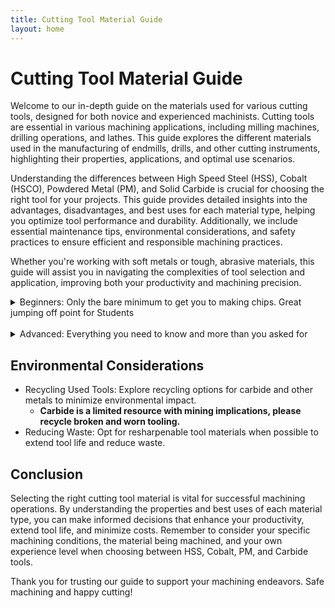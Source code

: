 ```yaml
---
title: Cutting Tool Material Guide
layout: home
---
```


# Cutting Tool Material Guide

Welcome to our in-depth guide on the materials used for various cutting tools, designed for both novice and experienced machinists. Cutting tools are essential in various machining applications, including milling machines, drilling operations, and lathes. This guide explores the different materials used in the manufacturing of endmills, drills, and other cutting instruments, highlighting their properties, applications, and optimal use scenarios.

Understanding the differences between High Speed Steel (HSS), Cobalt (HSCO), Powdered Metal (PM), and Solid Carbide is crucial for choosing the right tool for your projects. This guide provides detailed insights into the advantages, disadvantages, and best uses for each material type, helping you optimize tool performance and durability. Additionally, we include essential maintenance tips, environmental considerations, and safety practices to ensure efficient and responsible machining practices.

Whether you're working with soft metals or tough, abrasive materials, this guide will assist you in navigating the complexities of tool selection and application, improving both your productivity and machining precision.

<details markdown=block>

  <summary markdown=span>Beginners: Only the bare minimum to get you to making chips. Great jumping off point for Students</summary>

## High Speed Steel (HSS)

Made from a blend of chromium, tungsten, and molybdenum, HSS offers greater hardness, toughness, and durability compared to conventional carbon steel. It is well-suited for both ferrous and nonferrous metals, withstanding higher temperatures and wear during milling operations.

### Advantages

- **Economical:** Cost-effective compared to advanced materials.
- **Tough and Forgiving:** Ideal for operators with less experience.
- **Shock Absorbing:** Suitable for less rigid setups.
- **Versatile:** Works with various materials.

## Solid Carbide (Carbide)

This material is a composite of carbon and tungsten, forming a highly resistant compound. Carbide endmills are preferred for their ability to maintain performance under demanding conditions, such as machining hard materials and achieving high-quality surface finishes. They are particularly effective in newer milling machines that operate at high speeds.

### Advantages

- **Hardness and Durability:** Provides the longest tool life.
- **Longest Tool Life:** Outlasts Cobalt & HSS by 10-20 times reducing cost over the long run.
- **Efficiency:** Allows higher feed rates and RPM, can run 3 to 5 times faster feed rates and Higher RPM than Cobalt tooling.


## Our Recommendation For Beginners

- **Starting Tools:** We recommend starting with HSS tooling when you're new to CNC or manual milling. This is because HSS is more forgiving of errors, which are common as you learn to home/zero your machine, set up work-piece holding, and perform basic operations.
- **Progression:** Once you're comfortable with basic machining tasks and less likely to make costly mistakes, transitioning to carbide tools can significantly enhance your efficiency, skipping other tool materials all together.

 </details>
 
 <br>
 
<details markdown=block>

  <summary markdown=span>Advanced: Everything you need to know and more than you asked for</summary>

## High Speed Steel (HSS)

Made from a blend of chromium, tungsten, and molybdenum, HSS offers greater hardness, toughness, and durability compared to conventional carbon steel. It is well-suited for both ferrous and nonferrous metals, withstanding higher temperatures and wear during milling operations.

### Advantages

- **Economical:** Cost-effective compared to advanced materials.
- **Tough and Forgiving:** Ideal for operators with less experience.
- **Shock Absorbing:** Suitable for less rigid setups.
- **Versatile:** Works with various materials.
- **Red Hardness:** Maintains hardness up to 1000°F without significant dulling.
- **Easy to Resharpen:** Simplifies maintenance and extends tool life.

### Disadvantages

- **Rust:** May rust when used with coolant and improper storage.
- **Lower Productivity:** Must use slower feeds and speeds compared to more expensive materials.

### Grades/Types/Compositions

- Grades
    - **4241**
        - Common grade available in hardware stores.
    - **4341**
        - Offers slightly better wear resistance.
    - **6542 (M2)**
        - High molybdenum content for superior strength and heat resistance.
        - A popular choice for its durability in machining.

### Use Cases

- **Work-piece Materials**
    - **Soft Steels:** HSS endmills work well with lower hardness steels. They can handle the material without wearing out too quickly, which makes them a cost-effective choice for many standard milling operations.
    - **Non-Ferrous Metals:** Materials like aluminum and brass are ideal for HSS endmills. These metals are softer and non-abrasive, allowing HSS endmills to perform effectively without excessive wear.
    - **Plastics:** HSS is suitable for cutting many plastics. Its sharpness and resistance to wear at lower temperatures make it a good choice for precise cuts in various plastic materials.
    - **Wood:** HSS endmills can also be used effectively in woodworking. They are capable of cutting through wood cleanly and maintaining a sharp edge, even with repeated use.
- **Machine Compatibility:**
    - Ideal for use with drill presses and hand power tools due to its toughness and shock absorption.
    - Ideal for less rigid manual mills and CNC machines.

## Cobalt (HSCO)

Cobalt endmills, which are HSS tools enhanced with 5-10% cobalt, offer improved hardness and heat resistance. This makes them suitable for tougher materials that standard HSS cannot handle effectively, such as stainless steel and titanium alloys.

### Advantages

- **Harder than plain HSS:** Better heat and wear resistance.
- **Enhanced Performance:** Offers comprehensive performance enhancements over standard HSS.
- **Easy to Resharpen.**

### Grades/Types/Compositions

- **M35 (Cobalt):** Typically 5% Cobalt.
- **M42 (Super Cobalt):** Higher Cobalt content (Typically 8%) for increased performance.

### Use Cases

- **Work-piece Materials**
    - **Harder Steels:** Cobalt endmills excel in cutting through tougher steels, including high carbon and alloy steels. Their increased heat resistance allows them to maintain their integrity and sharpness even at higher cutting temperatures.
    - **Stainless Steel:** This material is known for its toughness and tendency to work-harden. Cobalt endmills are well-suited for this application due to their ability to withstand the heat generated during machining, preventing premature wear.
    - **Titanium Alloys:** These materials are both strong and abrasive, and they require a tool that can withstand high temperatures without losing hardness. Cobalt endmills are a good choice here, as their 5-10% cobalt content provides the necessary durability and heat resistance.
    - **Nickel Alloys:** Alloys like Inconel are extremely hard to machine due to their high work-hardening rates and high-temperature resilience. Cobalt endmills are effective for these materials due to their enhanced heat and wear resistance.
    - **Cast Irons:** While HSS can also be used for cast irons, cobalt endmills offer longer tool life and improved performance due to their toughness, especially with more abrasive cast irons or those with higher hardness levels.

## Powdered Metal (PM)

Powdered Metal Endmills are made from powdered metals that are pressed and sintered to form the tool. They generally consist of high-speed steel (HSS) materials with additional elements such as cobalt or vanadium to enhance performance. They are particularly valuable for applications involving variable cutting loads and for machining tool steels and hardened steels.

### Advantages

- **Shock Resistance:** Excellent for applications involving variable cutting loads. They perform well in applications involving variable cutting loads and are particularly effective in cutting tool steels and hardened materials without chipping.

### Disadvantages

- **Cost:** More expensive than HSS and Cobalt.

### Grades/Types/Compositions

- **Finer Grain Structure:** Due to the powder metallurgy process.
- **PM M4:** Known for superior red hardness and wear resistance.

### Use Cases

- **Work-piece Materials**
    - **Hardened Steels:** PM endmills are particularly effective for machining tool steels and other hardened steels. Their toughness and wear resistance make them suitable for cutting materials with high hardness levels without excessive wear or chipping.
    - **Stainless Steels:** Known for their work-hardening properties and abrasive nature, stainless steels are well-suited for PM endmills. The fine grain structure of PM endmills allows for a sharp cutting edge that can maintain its integrity under the high temperatures generated when machining stainless steel.
    - **Titanium Alloys:** These materials are challenging to machine due to their strength and tendency to adhere to the cutting tool. PM endmills, particularly those with specific coatings, can effectively handle titanium by reducing wear and preventing material buildup on the cutting edge.
    - **Nickel-based Alloys:** Alloys such as Inconel and Waspaloy are used in high-temperature applications and are notoriously tough to machine. PM endmills, with their superior red hardness and durability, are capable of handling these materials, especially when high precision and finish quality are required.
    - **High-Temperature Alloys:** Other high-temperature alloys, including those used in aerospace applications, require tools that can withstand the extreme conditions without losing hardness. PM endmills are designed to excel in these environments, making them a preferred choice for aerospace component machining.
    - **Cast Irons:** While cast irons can often be machined using less advanced tools, PM endmills provide a higher level of performance, particularly with abrasive or high-silicon cast irons, due to their wear resistance and ability to maintain a sharp cutting edge.

## Solid Carbide (Carbide)

This material is a composite of carbon and tungsten, forming a highly resistant compound. Carbide endmills are preferred for their ability to maintain performance under demanding conditions, such as machining hard materials and achieving high-quality surface finishes. They are particularly effective in newer milling machines that operate at high speeds.

### Advantages

- **Hardness:** Hardest material with the sharpest edges.
- **Longest Tool Life:** Outlasts Cobalt & HSS by 10-20 times reducing cost over the long run.
- **Efficiency:** Allows higher feed rates and RPM, can run 3 to 5 times faster feed rates and Higher RPM than Cobalt tooling.
- **High Precision:** Capable of producing fine finishes and precise cuts, especially in tough materials.

### Disadvantages

- **Cost:** High initial investment, offset by longer lifespan with proper use.
- **Brittleness:** Carbide is unsuitable for "flexible" applications and should not be used in hand drills where tool flexing is likely.
- **Thermal Sensitivity:** Requires careful handling of cooling methods. Susceptible to thermal shock, most provide continuous OR no cooling, do not use a spray bottle
- Needs specialized equipment like a diamond grinder for resharpening.

### Grades/Types/Compositions

- **Micro-grain Structure:** Finer grains leads to improved finish and tool life
- Tungsten Carbide (WC)
    - Primary Carbide Component
- Titanium Carbide (TiC)
    - Added to increase resistance to abrasive wear or cratering of ship forming surface
- Tantalum Carbide (TaC)
    - Added to increase resistance to cutting edge deformation at higher temperatures during heavy cuts

### Use Cases

- **High Precision Manufacturing:** Essential for achieving fine finishes in hard materials.
- **Work-piece Materials**
    - **Hardened Steels:** Carbide endmills excel at machining steels with high hardness levels (above 45 HRC), including tool steels and die steels. Their hardness allows them to maintain a sharp edge and resist wear during the machining of these tough materials.
    - **Stainless Steels:** The toughness and thermal resistance of carbide make it ideal for cutting austenitic, martensitic, and duplex varieties of stainless steel, which are commonly used in the medical and aerospace industries.
    - **Titanium Alloys:** These alloys, such as Titanium 6Al-4V, are notoriously difficult to machine due to their strength and low thermal conductivity. Carbide endmills can operate at high speeds necessary to prevent material build-up on the cutting edge, thereby avoiding premature tool failure.
    - **Nickel-based Alloys:** Materials like Inconel and Monel are used in aerospace and marine applications due to their corrosion resistance and strength at high temperatures. Carbide endmills are one of the few tools hard enough to effectively cut these materials efficiently.
    - **Composite Materials:** Carbide is often used to machine carbon fiber-reinforced plastics (CFRP) and metal matrix composites (MMC). Its hardness and wear resistance are critical for achieving clean cuts and preventing material fraying or delamination.
    - **Precious Metals:** For industries working with precious metals like platinum, gold, and silver, where precision and finish quality are paramount, carbide endmills provide the necessary accuracy and surface finish.
    - **Aluminum Alloys:** Although softer, high-silicon aluminum alloys and other abrasive aluminum types can be effectively machined using carbide tools, particularly when a fine finish is required or when working at very high speeds.
    - **Hard Plastics and Acrylics:** For hard plastics and engineering polymers such as polycarbonate, PEEK, and acrylic, carbide endmills ensure smooth finishes and sharp, clean cuts without the material melting or deforming.

### Notes

- Must use high quality tool holders due to Carbide's brittleness and the higher cutting speeds

</details>

## Environmental Considerations

- Recycling Used Tools: Explore recycling options for carbide and other metals to minimize environmental impact.
    - **Carbide is a limited resource with mining implications, please recycle broken and worn tooling.**
- Reducing Waste: Opt for resharpenable tool materials when possible to extend tool life and reduce waste.

## Conclusion

Selecting the right cutting tool material is vital for successful machining operations. By understanding the properties and best uses of each material type, you can make informed decisions that enhance your productivity, extend tool life, and minimize costs. Remember to consider your specific machining conditions, the material being machined, and your own experience level when choosing between HSS, Cobalt, PM, and Carbide tools.

Thank you for trusting our guide to support your machining endeavors. Safe machining and happy cutting!
